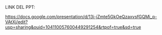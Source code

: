
LINK DEL PPT:

https://docs.google.com/presentation/d/13i-jZmte5GkOeQzaxvsfGQMi_p-VAtXj/edit?usp=sharing&ouid=104110057600449291254&rtpof=true&sd=true

